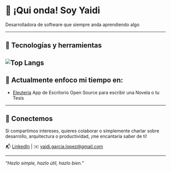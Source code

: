 # 👋 ¡Qui onda! Soy Yaidi

Desarrolladora de software que siempre anda aprendiendo algo

---

## 🚀 Tecnologías y herramientas
![Top Langs](https://github-readme-stats.vercel.app/api/top-langs/?username=yaidi&layout=compact&theme=synthwave)
---

## 📌 Actualmente enfoco mi tiempo en:

- [Eleuteria](https://github.com/Yaidi/eleuteria-scribe-flow) App de Escritorio Open Source para escribir una Novela o tu Tesis

---

## 🤝 Conectemos

Si compartimos intereses, quieres colaborar o simplemente charlar sobre desarrollo, arquitectura o productividad, ¡me encantaría saber de ti!

📬 [LinkedIn](https://www.linkedin.com/in/yaidi-garcia/) | ✉️ yaidi.garcia.lopez@gmail.com

---

_“Hazlo simple, hazlo útil, hazlo bien.”_

